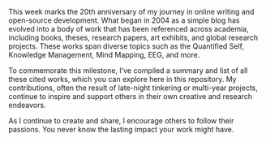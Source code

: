 This week marks the 20th anniversary of my journey in online writing and open-source development. What began in 2004 as a simple blog has evolved into a body of work that has been referenced across academia, including books, theses, research papers, art exhibits, and global research projects. These works span diverse topics such as the Quantified Self, Knowledge Management, Mind Mapping, EEG, and more.

To commemorate this milestone, I’ve compiled a summary and list of all these cited works, which you can explore here in this repository. My contributions, often the result of late-night tinkering or multi-year projects, continue to inspire and support others in their own creative and research endeavors.

As I continue to create and share, I encourage others to follow their passions. You never know the lasting impact your work might have.


